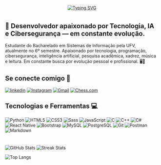 #

<div align="center">
    <a href="https://git.io/typing-svg"><img src="https://readme-typing-svg.demolab.com?font=Bitcount+Prop+Single&weight=500&size=27&duration=2500&pause=100&color=8d192b&center=true&vCenter=true&multiline=true&width=524&height=100&lines=Muito+Prazer;%E2%99%9C+Eu+sou+o+Phelipe+%E2%99%9e" alt="Typing SVG" /></a> 
</div>

#

## 🚀 Desenvolvedor apaixonado por Tecnologia, IA e Cibersegurança — em constante evolução.

<p>Estudante do Bacharelado em Sistemas de Informação pela UFV, atualmente no 6º semestre. Apaixonado por tecnologia, programação, cibersegurança, inteligência artificial, pesquisa acadêmica, xadrez, música e leitura. Em constante busca por evolução pessoal e profissional. 🖥️🎻 </p>

## Se conecte comigo 👋

[![linkedin](https://img.shields.io/badge/linkedin-0A66C2?style=for-the-badge&logo=linkedin&logoColor=white)](https://www.linkedin.com/in/phelipe-romano/)
[![Instagram](https://img.shields.io/badge/-Instagram-%23E4405F?style=for-the-badge&logo=instagram&logoColor=white)](https://www.instagram.com/romano_phelipe/)
[![Gmail](https://img.shields.io/badge/Gmail-333333?style=for-the-badge&logo=gmail&logoColor=red)](mailto:phromanomr@gmail.com)
[![Chess.com](https://img.shields.io/badge/-%E2%99%95%20Chess.com-000?style=for-the-badge&logoColor=007BFF)](https://www.chess.com/member/redinho)

## Tecnologias e Ferramentas 💻

![Python](https://img.shields.io/badge/python-3670A0?style=for-the-badge&logo=python&logoColor=ffdd54)
![HTML5](https://img.shields.io/badge/HTML5-E34F26?style=for-the-badge&logo=html5&logoColor=white)
![CSS3](https://img.shields.io/badge/CSS3-1572B6?style=for-the-badge&logo=css3&logoColor=white)
![Sass](https://img.shields.io/badge/Sass-000?style=for-the-badge&logo=sass)
![JavaScript](https://img.shields.io/badge/JavaScript-F7DF1E?style=for-the-badge&logo=javascript&logoColor=black)
![C](https://img.shields.io/badge/-00599C?style=for-the-badge&logo=c&logoColor=white)
![C++](https://img.shields.io/badge/C%2B%2B-00599C?style=for-the-badge&logo=c%2B%2B&logoColor=white)
![C#](https://img.shields.io/badge/C%23-239120?style=for-the-badge&logo=c-sharp&logoColor=white)
![React Native](https://img.shields.io/badge/React_Native-20232A?style=for-the-badge&logo=react&logoColor=61DAFB)
![Bootstrap](https://img.shields.io/badge/-boostrap-0D1117?style=for-the-badge&logo=bootstrap&labelColor=0D1117)
![MySQL](https://img.shields.io/badge/MySQL-00000F?style=for-the-badge&logo=mysql&logoColor=white)
![PostgreSQL](https://img.shields.io/badge/PostgreSQL-000?style=for-the-badge&logo=postgresql)
![Git](https://img.shields.io/badge/GIT-E44C30?style=for-the-badge&logo=git&logoColor=white)
![Postman](https://img.shields.io/badge/Postman-FF6C37.svg?style=for-the-badge&logo=Postman&logoColor=white)
![Markdown](https://img.shields.io/badge/Markdown-000?style=for-the-badge&logo=markdown)

#

<div>  
  <img src="https://github-readme-stats.vercel.app/api?username=phromanomr&theme=transparent&bg_color=0d1117&border_color=0d1117&show_icons=true&icon_color=30A3DC&title_color=8d192b&text_color=FFF" alt="GitHub Stats" /> 
  <img src="https://streak-stats.demolab.com/?user=phromanomr&theme=rose&background=0d1117&border=0d1117&dates=FFF" alt="Streak Stats"/>
</div>

![Top Langs](https://github-readme-stats.vercel.app/api/top-langs/?username=phromanomr&layout=compact&hide_border=true&title_color=8d192b&text_color=ffffff&bg_color=0d1117)

<!-- [![Repo Card](https://github-readme-stats.vercel.app/api/pin/?username=phromanomr&repo=&bg_color=000&border_color=30A3DC&show_icons=true&icon_color=30A3DC&title_color=E94D5F&text_color=FFF)](https://github.com/phromanomr/)-->
